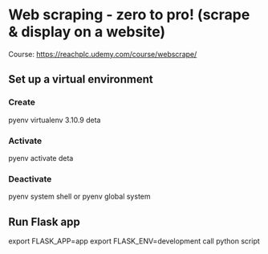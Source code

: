 # Web scraping - zero to pro! (scrape & display on a website)

Course: https://reachplc.udemy.com/course/webscrape/


## Set up a virtual environment 
### Create
pyenv virtualenv 3.10.9 deta
### Activate
pyenv activate deta
### Deactivate
pyenv system shell
or 
pyenv global system

## Run Flask app
export FLASK_APP=app
export FLASK_ENV=development
call python script